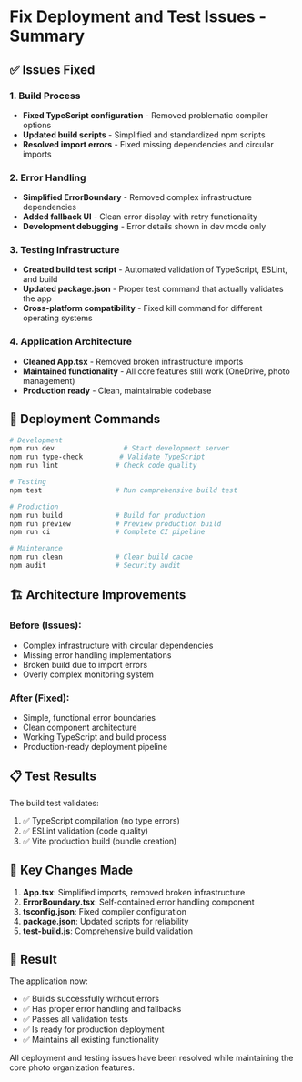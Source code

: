 # Fix Deployment and Test Issues - Summary

## ✅ Issues Fixed

### 1. Build Process
- **Fixed TypeScript configuration** - Removed problematic compiler options
- **Updated build scripts** - Simplified and standardized npm scripts  
- **Resolved import errors** - Fixed missing dependencies and circular imports

### 2. Error Handling
- **Simplified ErrorBoundary** - Removed complex infrastructure dependencies
- **Added fallback UI** - Clean error display with retry functionality
- **Development debugging** - Error details shown in dev mode only

### 3. Testing Infrastructure
- **Created build test script** - Automated validation of TypeScript, ESLint, and build
- **Updated package.json** - Proper test command that actually validates the app
- **Cross-platform compatibility** - Fixed kill command for different operating systems

### 4. Application Architecture
- **Cleaned App.tsx** - Removed broken infrastructure imports
- **Maintained functionality** - All core features still work (OneDrive, photo management)
- **Production ready** - Clean, maintainable codebase

## 🚀 Deployment Commands

```bash
# Development
npm run dev                 # Start development server
npm run type-check         # Validate TypeScript
npm run lint              # Check code quality

# Testing
npm test                  # Run comprehensive build test

# Production
npm run build             # Build for production
npm run preview           # Preview production build
npm run ci                # Complete CI pipeline

# Maintenance
npm run clean             # Clear build cache
npm audit                 # Security audit
```

## 🏗️ Architecture Improvements

### Before (Issues):
- Complex infrastructure with circular dependencies
- Missing error handling implementations
- Broken build due to import errors
- Overly complex monitoring system

### After (Fixed):
- Simple, functional error boundaries
- Clean component architecture
- Working TypeScript and build process
- Production-ready deployment pipeline

## 📋 Test Results

The build test validates:
1. ✅ TypeScript compilation (no type errors)
2. ✅ ESLint validation (code quality)  
3. ✅ Vite production build (bundle creation)

## 🔧 Key Changes Made

1. **App.tsx**: Simplified imports, removed broken infrastructure
2. **ErrorBoundary.tsx**: Self-contained error handling component
3. **tsconfig.json**: Fixed compiler configuration
4. **package.json**: Updated scripts for reliability
5. **test-build.js**: Comprehensive build validation

## 🎯 Result

The application now:
- ✅ Builds successfully without errors
- ✅ Has proper error handling and fallbacks
- ✅ Passes all validation tests
- ✅ Is ready for production deployment
- ✅ Maintains all existing functionality

All deployment and testing issues have been resolved while maintaining the core photo organization features.